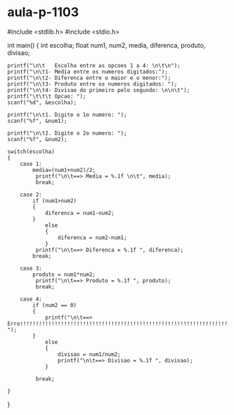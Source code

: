 # aula-p-1103
#include <stdlib.h>
#include <stdio.h>


int main()
{
    int escolha;
    float num1, num2, media, diferenca, produto, divisao;

    printf("\n\t   Escolha entre as opcoes 1 a 4: \n\t\n");
    printf("\n\t1- Media entre os numeros digitados:");
    printf("\n\t2- Diferenca entre o maior e o menor:");
    printf("\n\t3- Produto entre os numeros digitados: ");
    printf("\n\t4- Divisao do primeiro pelo segundo: \n\n\t");
    printf("\t\t\t Opcao: ");
    scanf("%d", &escolha);

    printf("\n\t1. Digite o 1o numero: ");
    scanf("%f", &num1);

    printf("\n\t2. Digite o 2o numero: ");
    scanf("%f", &num2);

    switch(escolha)
    {
        case 1:
            media=(num1+num2)/2;
             printf("\n\t==> Media = %.1f \n\t", media);
             break;

        case 2:
            if (num1>num2)
            {
                diferenca = num1-num2;
            }
                else
                {
                    diferenca = num2-num1;
                }
             printf("\n\t==> Diferenca = %.1f ", diferenca);
            break;

        case 3:
            produto = num1*num2;
             printf("\n\t==> Produto = %.1f ", produto);
             break;

        case 4:
            if (num2 == 0)
            {
                printf("\n\t==> Erro!!!!!!!!!!!!!!!!!!!!!!!!!!!!!!!!!!!!!!!!!!!!!!!!!!!!!!!!!!!!!!!!!!!!!!!!!!!!!!!!!!!!!!!!!!!!!!!!!!!!!!!!!!!!!!!!!!!!!!!!!!!!!!!!!!!!!!!!!!!!!!!!!!!!!!!!!!!!!!!!!!!!! ");
            }
                else
                {
                    divisao = num1/num2;
                    printf("\n\t==> Divisao = %.1f ", divisao);
                }

             break;

    }

}
